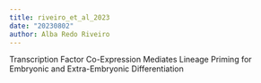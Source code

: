 ```yaml
---
title: riveiro_et_al_2023
date: "20230802"
author: Alba Redo Riveiro
---
```


Transcription Factor Co-Expression Mediates Lineage Priming for Embryonic and Extra-Embryonic Differentiation
